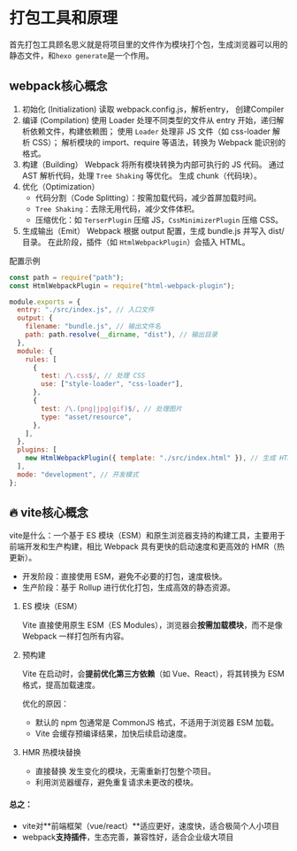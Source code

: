 # 打包工具和原理

首先打包工具顾名思义就是将项目里的文件作为模块打个包，生成浏览器可以用的静态文件，和`hexo generate`是一个作用。

## webpack核心概念

1. 初始化 (Initialization)
   读取 webpack.config.js，解析entry， 创建Compiler
2. 编译 (Compilation)
   使用 Loader 处理不同类型的文件从 entry 开始，递归解析依赖文件，构建依赖图； 使用 `Loader` 处理非 JS 文件（如 css-loader 解析 CSS）； 解析模块的 import、require 等语法，转换为 Webpack 能识别的格式。
3. 构建（Building）
   Webpack 将所有模块转换为内部可执行的 JS 代码。
   通过 AST 解析代码，处理 `Tree Shaking` 等优化。
   生成 chunk（代码块）。
4. 优化（Optimization）
   - 代码分割（Code Splitting）：按需加载代码，减少首屏加载时间。
   - `Tree Shaking`：去除无用代码，减少文件体积。
   - 压缩优化：如 `TerserPlugin` 压缩 JS，`CssMinimizerPlugin` 压缩 CSS。
5. 生成输出（Emit）
   Webpack 根据 output 配置，生成 bundle.js 并写入 dist/ 目录。
   在此阶段，插件（如 `HtmlWebpackPlugin`）会插入 HTML。

配置示例

```js
const path = require("path");
const HtmlWebpackPlugin = require("html-webpack-plugin");

module.exports = {
  entry: "./src/index.js", // 入口文件
  output: {
    filename: "bundle.js", // 输出文件名
    path: path.resolve(__dirname, "dist"), // 输出目录
  },
  module: {
    rules: [
      {
        test: /\.css$/, // 处理 CSS
        use: ["style-loader", "css-loader"],
      },
      {
        test: /\.(png|jpg|gif)$/, // 处理图片
        type: "asset/resource",
      },
    ],
  },
  plugins: [
    new HtmlWebpackPlugin({ template: "./src/index.html" }), // 生成 HTML
  ],
  mode: "development", // 开发模式
};
```

## 🔥 vite核心概念

vite是什么：一个基于 ES 模块（ESM）和原生浏览器支持的构建工具，主要用于前端开发和生产构建，相比 Webpack 具有更快的启动速度和更高效的 HMR（热更新）。

- 开发阶段：直接使用 ESM，避免不必要的打包，速度极快。
- 生产阶段：基于 Rollup 进行优化打包，生成高效的静态资源。

1. ES 模块（ESM）

   Vite 直接使用原生 ESM（ES Modules），浏览器会**按需加载模块**，而不是像 Webpack 一样打包所有内容。

2. 预构建

   Vite 在启动时，会**提前优化第三方依赖**（如 Vue、React），将其转换为 ESM 格式，提高加载速度。

   优化的原因：

   - 默认的 npm 包通常是 CommonJS 格式，不适用于浏览器 ESM 加载。
   - Vite 会缓存预编译结果，加快后续启动速度。

3. HMR 热模块替换
   - 直接替换 发生变化的模块，无需重新打包整个项目。
   - 利用浏览器缓存，避免重复请求未更改的模块。

#### 总之：

- vite对**前端框架（vue/react）**适应更好，速度快，适合极简个人小项目
- webpack**支持插件**，生态完善，兼容性好，适合企业级大项目
